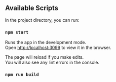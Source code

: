 

## Available Scripts

In the project directory, you can run:

### `npm start`

Runs the app in the development mode.<br>
Open [http://localhost:3099](http://localhost:3099) to view it in the browser.

The page will reload if you make edits.<br>
You will also see any lint errors in the console.


### `npm run build`


